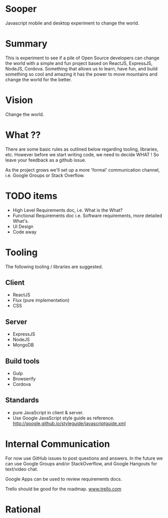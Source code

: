 # Sooper
Javascript mobile and desktop experiment to change the world.

# Summary
This is experiment to see if a pile of Open Source developers can change the world with a simple and fun project based on ReactJS, ExpressJS, NodeJS, Cordova. Something that allows us to learn, have fun, and build something so cool and amazing it has the power to move mountains and change the world for the better. 

# Vision
Change the world.

# What ??
There are some basic rules as outlined below regarding tooling, libraries, etc. However before we start writing code, we need to decide WHAT ! So leave your feedback as a github issue. 

As the project grows we'll set up a more 'formal' communication channel, i.e. Google Groups or Stack Overflow.

# TODO items
- High Level Requirements doc, i.e. What is the What?
- Functional Requirements doc i.e. Software requirements, more detailed What's.
- UI Design
- Code away

# Tooling
The following tooling / libraries are suggested.
## Client
- ReactJS
- Flux (pure implementation)
- CSS

## Server
- ExpressJS
- NodeJS
- MongoDB

## Build tools
- Gulp
- Browserify
- Cordova

## Standards
- pure JavaScript in client & server. 
- Use Google JavaScript style guide as reference. http://google.github.io/styleguide/javascriptguide.xml

# Internal Communication
For now use GitHub issues to post questions and answers. In the future we can use Google Groups and/or StackOverflow, and Google Hangouts for text/video chat. 

Google Apps can be used to review requirements docs.

Trello should be good for the roadmap.
www.trello.com

# Rational

